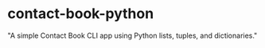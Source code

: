 # contact-book-python
"A simple Contact Book CLI app using Python lists, tuples, and dictionaries."
